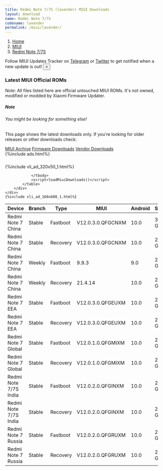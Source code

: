 ```yaml
---
title: Redmi Note 7/7S (lavender) MIUI Downloads
layout: download
name: Redmi Note 7/7S
codename: lavender
permalink: /miui/lavender/
---
```

<nav aria-label="breadcrumb">
    <ol class="breadcrumb">
        <li class="breadcrumb-item"><a href="/">Home</a></li>
        <li class="breadcrumb-item"><a href="/miui/">MIUI</a></li>
        <li class="breadcrumb-item active" aria-current="page"><a href="/miui/lavender/">Redmi Note 7/7S</a></li>
    </ol>
</nav>
<div class="alert alert-primary alert-dismissible fade show" role="alert">
    Follow MIUI Updates Tracker on <a href="https://t.me/MIUIUpdatesTracker" class="alert-link">Telegram</a>
     or <a href="https://twitter.com/MiFwUpdater" class="alert-link">Twitter</a> to get notified when a new update is out!
    <button type="button" class="close" data-dismiss="alert" aria-label="Close">
        <span aria-hidden="true">&times;</span>
    </button>
</div>

### Latest MIUI Official ROMs
*Note*: All files listed here are official untouched MIUI ROMs. It's not owned, modified or modded by Xiaomi Firmware Updater.
<div class="card">
  <div class="card-body">
    <h5 class="card-title">Note</h5>
    <h6 class="card-subtitle mb-2 text-muted">You might be looking for something else!</h6>
    <p class="card-text">This page shows the latest downloads only.
     If you're looking for older releases or other downloads check:</p>
    <a href="/archive/miui/lavender/" class="card-link">MIUI Archive</a>
    <a href="/firmware/lavender/" class="card-link">Firmware Downloads</a>
    <a href="/vendor/lavender/" class="card-link">Vendor Downloads</a>
  </div>
</div>
{%include ads.html%}
<div class="row justify-content-center">
    <div class="col-10">
        <div class="table-responsive-md" style="margin-top: 25px;">
            {%include vli_ad_320x50_1.html%}
            <table id="miui" class="display dt-responsive nowrap compact table table-striped table-hover table-sm">
                <thead class="thead-dark">
                    <tr>
                        <th data-ref="device">Device</th>
                        <th data-ref="branch">Branch</th>
                        <th data-ref="type">Type</th>
                        <th data-ref="miui">MIUI</th>
                        <th data-ref="android">Android</th>
                        <th data-ref="size">Size</th>
                        <th data-ref="size">Date</th>
                        <th data-ref="link">Link</th>
                    </tr>
                </thead>
                <tbody>
                <tr><td>Redmi Note 7 China</td><td>Stable</td><td>Fastboot</td><td>V12.0.3.0.QFGCNXM</td><td>10.0</td><td>3.2 GB</td><td>2021-01-14</td><td><a href="/miui/lavender/stable/V12.0.3.0.QFGCNXM/">Download</a></td></tr>
<tr><td>Redmi Note 7 China</td><td>Stable</td><td>Recovery</td><td>V12.0.3.0.QFGCNXM</td><td>10.0</td><td>2.4 GB</td><td>2021-01-19</td><td><a href="/miui/lavender/stable/V12.0.3.0.QFGCNXM/">Download</a></td></tr>
<tr><td>Redmi Note 7 China</td><td>Weekly</td><td>Fastboot</td><td>9.9.3</td><td>9.0</td><td>2.9 GB</td><td>2019-09-04</td><td><a href="/miui/lavender/weekly/9.9.3/">Download</a></td></tr>
<tr><td>Redmi Note 7 China</td><td>Weekly</td><td>Recovery</td><td>21.4.14</td><td>10.0</td><td>2.5 GB</td><td>2021-04-15</td><td><a href="/miui/lavender/weekly/21.4.14/">Download</a></td></tr>
<tr><td>Redmi Note 7 EEA</td><td>Stable</td><td>Fastboot</td><td>V12.0.3.0.QFGEUXM</td><td>10.0</td><td>2.9 GB</td><td>2021-01-19</td><td><a href="/miui/lavender/stable/V12.0.3.0.QFGEUXM/">Download</a></td></tr>
<tr><td>Redmi Note 7 EEA</td><td>Stable</td><td>Recovery</td><td>V12.0.3.0.QFGEUXM</td><td>10.0</td><td>2.1 GB</td><td>2021-01-22</td><td><a href="/miui/lavender/stable/V12.0.3.0.QFGEUXM/">Download</a></td></tr>
<tr><td>Redmi Note 7 Global</td><td>Stable</td><td>Fastboot</td><td>V12.0.1.0.QFGMIXM</td><td>10.0</td><td>2.8 GB</td><td>2020-10-23</td><td><a href="/miui/lavender/stable/V12.0.1.0.QFGMIXM/">Download</a></td></tr>
<tr><td>Redmi Note 7 Global</td><td>Stable</td><td>Recovery</td><td>V12.0.1.0.QFGMIXM</td><td>10.0</td><td>2.1 GB</td><td>2020-10-30</td><td><a href="/miui/lavender/stable/V12.0.1.0.QFGMIXM/">Download</a></td></tr>
<tr><td>Redmi Note 7/7S India</td><td>Stable</td><td>Fastboot</td><td>V12.0.2.0.QFGINXM</td><td>10.0</td><td>2.6 GB</td><td>2020-12-11</td><td><a href="/miui/lavender/stable/V12.0.2.0.QFGINXM/">Download</a></td></tr>
<tr><td>Redmi Note 7/7S India</td><td>Stable</td><td>Recovery</td><td>V12.0.2.0.QFGINXM</td><td>10.0</td><td>2.1 GB</td><td>2020-12-22</td><td><a href="/miui/lavender/stable/V12.0.2.0.QFGINXM/">Download</a></td></tr>
<tr><td>Redmi Note 7 Russia</td><td>Stable</td><td>Fastboot</td><td>V12.0.2.0.QFGRUXM</td><td>10.0</td><td>2.9 GB</td><td>2021-01-18</td><td><a href="/miui/lavender/stable/V12.0.2.0.QFGRUXM/">Download</a></td></tr>
<tr><td>Redmi Note 7 Russia</td><td>Stable</td><td>Recovery</td><td>V12.0.2.0.QFGRUXM</td><td>10.0</td><td>2.1 GB</td><td>2021-01-22</td><td><a href="/miui/lavender/stable/V12.0.2.0.QFGRUXM/">Download</a></td></tr>

                </tbody>
                <script>loadMiuiDownloads()</script>
            </table>
        </div>
    </div>
    {%include vli_ad_160x600_1.html%}
</div>
